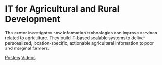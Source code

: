# IT for Agricultural and Rural Development

The center investigates how information technologies can improve services related to agriculture. They build IT-based scalable systems to deliver personalized, location-specific, actionable agricultural information to poor and marginal farmers.

[Posters](https://photos.app.goo.gl/ko3izEWiF3KTupvz6)
[Videos](https://www.youtube.com/playlist?list=PLNEveYilIj1Bt-bxHc-gtQJwoK6PHjhES)
